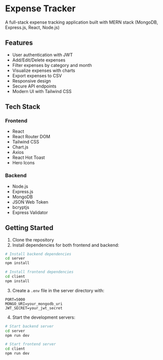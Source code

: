 # Expense Tracker

A full-stack expense tracking application built with MERN stack (MongoDB, Express.js, React, Node.js)

## Features

- User authentication with JWT
- Add/Edit/Delete expenses
- Filter expenses by category and month
- Visualize expenses with charts
- Export expenses to CSV
- Responsive design
- Secure API endpoints
- Modern UI with Tailwind CSS

## Tech Stack

### Frontend
- React
- React Router DOM
- Tailwind CSS
- Chart.js
- Axios
- React Hot Toast
- Hero Icons

### Backend
- Node.js
- Express.js
- MongoDB
- JSON Web Token
- bcryptjs
- Express Validator

## Getting Started

1. Clone the repository
2. Install dependencies for both frontend and backend:

```bash
# Install backend dependencies
cd server
npm install

# Install frontend dependencies
cd client
npm install
```

3. Create a `.env` file in the server directory with:
```
PORT=5000
MONGO_URI=your_mongodb_uri
JWT_SECRET=your_jwt_secret
```

4. Start the development servers:

```bash
# Start backend server
cd server
npm run dev

# Start frontend server
cd client
npm run dev
```
